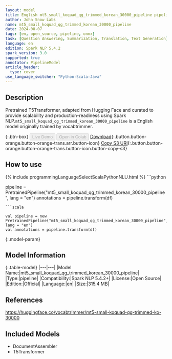 ```yaml
---
layout: model
title: English mt5_small_koquad_qg_trimmed_korean_30000_pipeline pipeline T5Transformer from vocabtrimmer
author: John Snow Labs
name: mt5_small_koquad_qg_trimmed_korean_30000_pipeline
date: 2024-08-07
tags: [en, open_source, pipeline, onnx]
task: [Question Answering, Summarization, Translation, Text Generation]
language: en
edition: Spark NLP 5.4.2
spark_version: 3.0
supported: true
annotator: PipelineModel
article_header:
  type: cover
use_language_switcher: "Python-Scala-Java"
---
```


## Description

Pretrained T5Transformer, adapted from Hugging Face and curated to provide scalability and production-readiness using Spark NLP.`mt5_small_koquad_qg_trimmed_korean_30000_pipeline` is a English model originally trained by vocabtrimmer.

{:.btn-box}
<button class="button button-orange" disabled>Live Demo</button>
<button class="button button-orange" disabled>Open in Colab</button>
[Download](https://s3.amazonaws.com/auxdata.johnsnowlabs.com/public/models/mt5_small_koquad_qg_trimmed_korean_30000_pipeline_en_5.4.2_3.0_1723074422617.zip){:.button.button-orange.button-orange-trans.arr.button-icon}
[Copy S3 URI](s3://auxdata.johnsnowlabs.com/public/models/mt5_small_koquad_qg_trimmed_korean_30000_pipeline_en_5.4.2_3.0_1723074422617.zip){:.button.button-orange.button-orange-trans.button-icon.button-copy-s3}

## How to use



<div class="tabs-box" markdown="1">
{% include programmingLanguageSelectScalaPythonNLU.html %}
```python

pipeline = PretrainedPipeline("mt5_small_koquad_qg_trimmed_korean_30000_pipeline", lang = "en")
annotations =  pipeline.transform(df)   

```
```scala

val pipeline = new PretrainedPipeline("mt5_small_koquad_qg_trimmed_korean_30000_pipeline", lang = "en")
val annotations = pipeline.transform(df)

```
</div>

{:.model-param}
## Model Information

{:.table-model}
|---|---|
|Model Name:|mt5_small_koquad_qg_trimmed_korean_30000_pipeline|
|Type:|pipeline|
|Compatibility:|Spark NLP 5.4.2+|
|License:|Open Source|
|Edition:|Official|
|Language:|en|
|Size:|315.4 MB|

## References

https://huggingface.co/vocabtrimmer/mt5-small-koquad-qg-trimmed-ko-30000

## Included Models

- DocumentAssembler
- T5Transformer